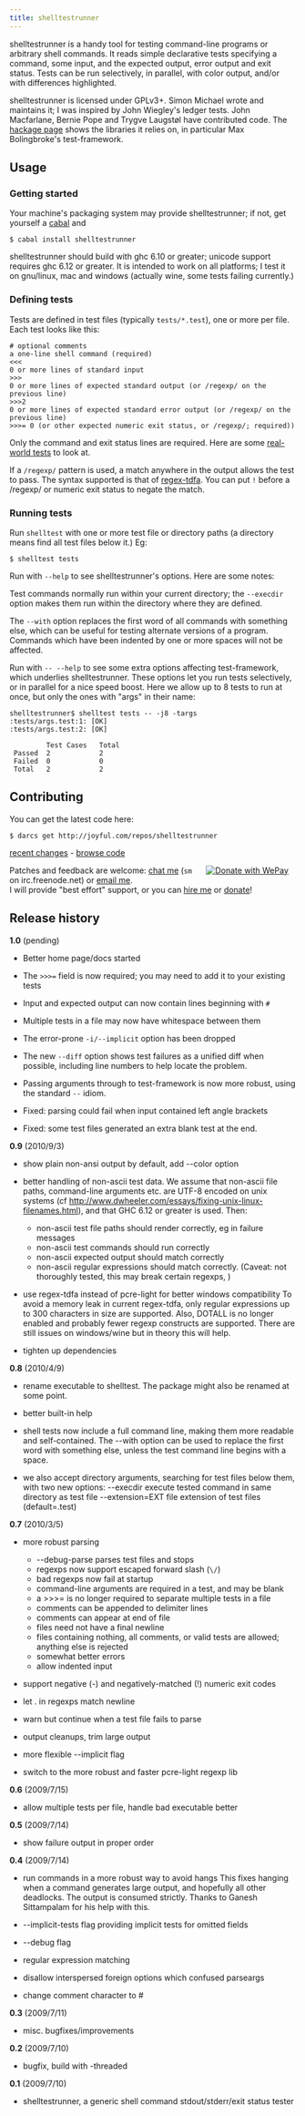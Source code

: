 ```yaml
---
title: shelltestrunner
---
```


shelltestrunner is a handy tool for testing command-line programs or
arbitrary shell commands.  It reads simple declarative tests specifying a
command, some input, and the expected output, error output and exit
status.  Tests can be run selectively, in parallel, with color output,
and/or with differences highlighted.

shelltestrunner is licensed under GPLv3+. Simon Michael wrote and
maintains it; I was inspired by John Wiegley's ledger tests.  John
Macfarlane, Bernie Pope and Trygve Laugstøl have contributed code. The
[hackage page](http://hackage.haskell.org/package/shelltestrunner) shows
the libraries it relies on, in particular Max Bolingbroke's test-framework.

## Usage

### Getting started

 Your machine's packaging system may provide shelltestrunner; if not,
 get yourself a [cabal](http://www.haskell.org/haskellwiki/Cabal-Install)
 and

    $ cabal install shelltestrunner

 shelltestrunner should build with ghc 6.10 or greater; unicode support
 requires ghc 6.12 or greater.  It is intended to work on all platforms; I
 test it on gnu/linux, mac and windows (actually wine, some tests failing currently.)

### Defining tests

 Tests are defined in test files (typically `tests/*.test`), one or more
 per file. Each test looks like this:

    # optional comments
    a one-line shell command (required)
    <<<
    0 or more lines of standard input
    >>>
    0 or more lines of expected standard output (or /regexp/ on the previous line)
    >>>2
    0 or more lines of expected standard error output (or /regexp/ on the previous line)
    >>>= 0 (or other expected numeric exit status, or /regexp/; required))

 Only the command and exit status lines are required.
 Here are some [real-world tests](http://joyful.com/repos/hledger/tests) to look at.

 If a `/regexp/` pattern is used, a match anywhere in the output allows
 the test to pass. The syntax supported is that of
 [regex-tdfa](http://hackage.haskell.org/package/regex-tdfa).  You can put
 `!` before a /regexp/ or numeric exit status to negate the match.


### Running tests

 Run `shelltest` with one or more test file or directory paths (a
 directory means find all test files below it.) Eg:

    $ shelltest tests

 Run with `--help` to see shelltestrunner's options. Here are some notes:

 Test commands normally run within your current directory; the `--execdir`
 option makes them run within the directory where they are defined.

 The `--with` option replaces the first word of all commands with
 something else, which can be useful for testing alternate versions of a
 program. Commands which have been indented by one or more spaces will not
 be affected.

 Run with `-- --help` to see some extra options affecting test-framework,
 which underlies shelltestrunner. These options let you run tests
 selectively, or in parallel for a nice speed boost. Here we allow up to 8
 tests to run at once, but only the ones with "args" in their name:

    shelltestrunner$ shelltest tests -- -j8 -targs
    :tests/args.test:1: [OK]
    :tests/args.test:2: [OK]
    
             Test Cases   Total
     Passed  2            2
     Failed  0            0
     Total   2            2

## Contributing

 You can get the latest code here:

    $ darcs get http://joyful.com/repos/shelltestrunner

 [recent changes](http://joyful.com/darcsweb/darcsweb.cgi?r=shelltestrunner) -
 [browse code](http://joyful.com/darcsweb/darcsweb.cgi?r=shelltestrunner;a=headblob;f=/shelltest.hs)

 <a href="https://www.wepay.com/donate/39988?ref=widget&utm_medium=widget&utm_campaign=donation"
    target="_blank" style="float:right;margin:0 1em;"
    ><img src="https://www.wepay.com/img/widgets/donate_with_wepay.png" alt="Donate with WePay" /></a>
 Patches and feedback are welcome:
 [chat me](irc://irc.freenode.net/#haskell) (`sm` on irc.freenode.net) or
 [email me](mailto:simon@joyful.com?subject=shelltestrunner).\
 I will provide "best effort" support, or you can [hire me](http://joyful.com/)
 or [donate](https://www.wepay.com/donate/39988?utm_campaign=donation)!

## Release history

**1.0** (pending)

  * Better home page/docs started

  * The `>>>=` field is now required; you may need to add it to your
    existing tests

  * Input and expected output can now contain lines beginning with `#`

  * Multiple tests in a file  may now have whitespace between them

  * The error-prone `-i/--implicit` option has been dropped

  * The new `--diff` option shows test failures as a unified diff when
    possible, including line numbers to help locate the problem.

  * Passing arguments through to test-framework is now more robust, using
    the standard `--` idiom.

  * Fixed: parsing could fail when input contained left angle brackets
  
  * Fixed: some test files generated an extra blank test at the end.

**0.9** (2010/9/3)

  * show plain non-ansi output by default, add --color option

  * better handling of non-ascii test data. We assume that non-ascii file
    paths, command-line arguments etc. are UTF-8 encoded on unix systems
    (cf http://www.dwheeler.com/essays/fixing-unix-linux-filenames.html),
    and that GHC 6.12 or greater is used. Then:

    - non-ascii test file paths should render correctly, eg in failure messages
    - non-ascii test commands should run correctly
    - non-ascii expected output should match correctly
    - non-ascii regular expressions should match correctly. (Caveat: not
      thoroughly tested, this may break certain regexps, )

  * use regex-tdfa instead of pcre-light for better windows compatibility
    To avoid a memory leak in current regex-tdfa, only regular expressions
    up to 300 characters in size are supported. Also, DOTALL is no longer
    enabled and probably fewer regexp constructs are supported.  There are
    still issues on windows/wine but in theory this will help.

  * tighten up dependencies

**0.8** (2010/4/9)

  * rename executable to shelltest. The package might also be renamed at some point.

  * better built-in help

  * shell tests now include a full command line, making them more readable
    and self-contained. The --with option can be used to replace the first
    word with something else, unless the test command line begins with a
    space.

  * we also accept directory arguments, searching for test files below
    them, with two new options:
      --execdir        execute tested command in same directory as test file
      --extension=EXT  file extension of test files (default=.test)

**0.7** (2010/3/5)

  * more robust parsing
    - --debug-parse parses test files and stops
    - regexps now support escaped forward slash (`\/`)
    - bad regexps now fail at startup
    - command-line arguments are required in a test, and may be blank
    - a >>>= is no longer required to separate multiple tests in a file
    - comments can be appended to delimiter lines
    - comments can appear at end of file
    - files need not have a final newline
    - files containing nothing, all comments, or valid tests are allowed; anything else is rejected
    - somewhat better errors
    - allow indented input

  * support negative (-) and negatively-matched (!) numeric exit codes

  * let . in regexps match newline

  * warn but continue when a test file fails to parse

  * output cleanups, trim large output

  * more flexible --implicit flag

  * switch to the more robust and faster pcre-light regexp lib

**0.6** (2009/7/15)

  * allow multiple tests per file, handle bad executable better

**0.5** (2009/7/14)

  * show failure output in proper order

**0.4** (2009/7/14)

  * run commands in a more robust way to avoid hangs
    This fixes hanging when a command generates large output, and hopefully
    all other deadlocks. The output is consumed strictly. Thanks to Ganesh
    Sittampalam for his help with this.

  * --implicit-tests flag providing implicit tests for omitted fields

  * --debug flag

  * regular expression matching

  * disallow interspersed foreign options which confused parseargs

  * change comment character to #

**0.3** (2009/7/11)

  * misc. bugfixes/improvements

**0.2** (2009/7/10)

  * bugfix, build with -threaded

**0.1** (2009/7/10)

  * shelltestrunner, a generic shell command stdout/stderr/exit status tester
